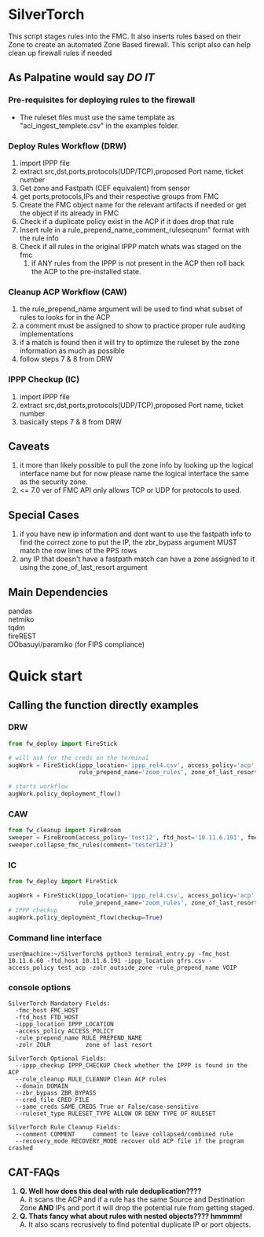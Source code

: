 # SilverTorch
This script stages rules into the FMC. It also inserts rules based on their Zone to create an automated Zone Based firewall. This script also can help clean up firewall rules if needed

## As Palpatine would say *DO IT*
### Pre-requisites for deploying rules to the firewall
* The ruleset files must use the same template as  "acl_ingest_templete.csv" in the examples folder.

### Deploy Rules Workflow (DRW)
1. import IPPP file
2. extract src,dst,ports,protocols(UDP/TCP),proposed Port name, ticket number
3. Get zone and Fastpath (CEF equivalent) from sensor
4. get ports,protocols,IPs and their respective groups from FMC
5. Create the FMC object name for the relevant artifacts if needed or get the object if its already in FMC
6. Check if a duplicate policy exist in the ACP if it does drop that rule
7. Insert rule in a rule_prepend_name_comment_ruleseqnum" format with the rule info
8. Check if all rules in the original IPPP match whats was staged on the fmc
   1. if ANY rules from the IPPP is not present in the ACP then roll back the ACP to the pre-installed state.

### Cleanup ACP Workflow (CAW)
1. the rule_prepend_name argument will be used to find what subset of rules to looks for in the ACP
2.  a comment must be assigned to show to practice proper rule auditing implementations
3. if a match is found then it will try to optimize the ruleset by the zone information as much as possible
4. follow steps 7 & 8 from DRW

### IPPP Checkup (IC)
1. import IPPP file
2. extract src,dst,ports,protocols(UDP/TCP),proposed Port name, ticket number
3. basically steps 7 & 8 from DRW

## Caveats
1. it more than likely possible to pull the zone info by looking up the logical interface name but for now please name the logical interface the same as the security zone.
2. <= 7.0 ver of FMC API only allows TCP or UDP for protocols to used.

## Special Cases
1. if you have new ip information and dont want to use the fastpath info to find the correct zone to put the IP, the zbr_bypass argument MUST match the row lines of the PPS rows
2. any IP that doesn't have a fastpath match can have a zone assigned to it using the zone_of_last_resort argument

## Main Dependencies
pandas \
netmiko \
tqdm \
fireREST\
OObasuyi/paramiko (for FIPS compliance)
# Quick start
## Calling the function directly examples

### DRW
```python
from fw_deploy import FireStick

# will ask for the creds on the terminal
augWork = FireStick(ippp_location='ippp_rel4.csv', access_policy='acp', ftd_host='10.11.6.191', fmc_host='10.11.6.60',
                    rule_prepend_name='zoom_rules', zone_of_last_resort='outside_zone', same_cred=True)

# starts workflow
augWork.policy_deployment_flow()
```
### CAW
```python
from fw_cleanup import FireBroom
sweeper = FireBroom(access_policy='test12', ftd_host='10.11.6.191', fmc_host='10.11.6.60', rule_prepend_name='test_st_beta_2', zone_of_last_resort='outside_zone')
sweeper.collapse_fmc_rules(comment='tester123')
```  
### IC
```python
from fw_deploy import FireStick

augWork = FireStick(ippp_location='ippp_rel4.csv', access_policy='acp', ftd_host='10.11.6.191', fmc_host='10.11.6.60',
                    rule_prepend_name='zoom_rules', zone_of_last_resort='outside_zone', same_cred=True)
# IPPP checkup
augWork.policy_deployment_flow(checkup=True)
```

### Command line interface
```console
user@machine:~/SilverTorch$ python3 terminal_entry.py -fmc_host 10.11.6.60 -ftd_host 10.11.6.191 -ippp_location gfrs.csv -access_policy test_acp -zolr outside_zone -rule_prepend_name VOIP
```
### console options
```console
SilverTorch Mandatory Fields:
  -fmc_host FMC_HOST
  -ftd_host FTD_HOST
  -ippp_location IPPP_LOCATION
  -access_policy ACCESS_POLICY
  -rule_prepend_name RULE_PREPEND_NAME
  -zolr ZOLR          zone of last resort

SilverTorch Optional Fields:
  --ippp_checkup IPPP_CHECKUP Check whether the IPPP is found in the ACP
  --rule_cleanup RULE_CLEANUP Clean ACP rules
  --domain DOMAIN
  --zbr_bypass ZBR_BYPASS
  --cred_file CRED_FILE
  --same_creds SAME_CREDS True or False/case-sensitive
  --ruleset_type RULESET_TYPE ALLOW OR DENY TYPE OF RULESET

SilverTorch Rule Cleanup Fields:
  --comment COMMENT     comment to leave collapsed/combined rule
  --recovery_mode RECOVERY_MODE recover old ACP file if the program crashed
```
## CAT-FAQs
1. **Q. Well how does this deal with rule deduplication????**  
A. it scans the ACP and if a rule has the same Source and Destination Zone **AND** IPs and port  it will drop the potential rule from getting staged.  
2. **Q. Thats fancy what about rules with nested objects???? hmmmm!**   
A. It also scans recrusively to find potential duplicate IP or port objects.  

